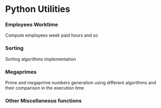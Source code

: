 # Python Utilities

### Employees Worktime
Compute employees week paid hours and so


### Sorting
Sorting algorithms implementation


### Megaprimes
Prime and megaprime numbers generation using different algorithms and their comparison in the execution time


### Other Miscellaneous functions
